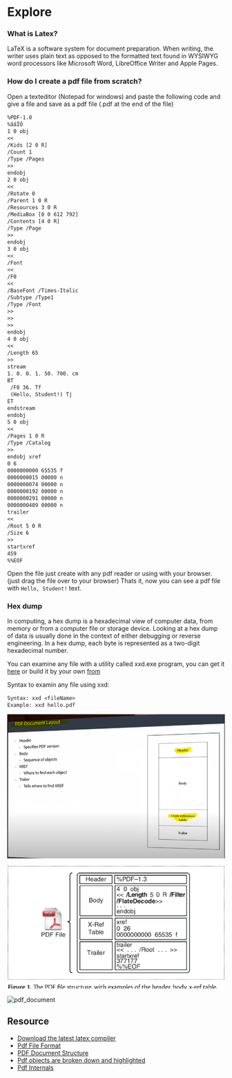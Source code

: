 # Explore

### What is Latex?
LaTeX is a software system for document preparation. When writing, the writer uses plain text as opposed to the formatted text found in WYSIWYG word processors like Microsoft Word, LibreOffice Writer and Apple Pages. 

### How do I create a pdf file from scratch?
Open a texteditor (Notepad for windows) and paste the following code and give a file and save as a pdf file (.pdf at the end of the file)

```
%PDF-1.0
%âãÏÓ
1 0 obj
<<
/Kids [2 0 R]
/Count 1
/Type /Pages
>>
endobj
2 0 obj
<<
/Rotate 0
/Parent 1 0 R
/Resources 3 0 R
/MediaBox [0 0 612 792]
/Contents [4 0 R]
/Type /Page
>>
endobj
3 0 obj
<<
/Font
<<
/F0
<<
/BaseFont /Times-Italic
/Subtype /Type1
/Type /Font
>>
>>
>>
endobj
4 0 obj
<<
/Length 65
>>
stream
1. 0. 0. 1. 50. 700. cm
BT
 /F0 36. Tf
 (Hello, Student!) Tj
ET
endstream
endobj
5 0 obj
<<
/Pages 1 0 R
/Type /Catalog
>>
endobj xref
0 6
0000000000 65535 f
0000000015 00000 n
0000000074 00000 n
0000000192 00000 n
0000000291 00000 n
0000000409 00000 n
trailer
<<
/Root 5 0 R
/Size 6
>>
startxref
459
%%EOF
```

Open the file just create with any pdf reader or using with your browser. (just drag the file over to your browser)
Thats it, now you can see a pdf file with `Hello, Student!` text.

### Hex dump
In computing, a hex dump is a hexadecimal view of computer data, from memory or from a computer file or storage device. Looking at a hex dump of data is usually done in the context of either debugging or reverse engineering. In a hex dump, each byte is represented as a two-digit hexadecimal number.

You can examine any file with a utility called xxd.exe program, you can get it [here](./xxd.exe) or build it by your own [from](https://github.com/mateors/xxd)

Syntax to examin any file using xxd:
```
Syntax: xxd <fileName>
Example: xxd hello.pdf
```

![pdf_strcuture](./screens/pdf_doc_structure.png)

![pdf_doc](./screens/pdf_doc.png)

![pdf_document](https://www.oreilly.com/library/view/pdf-explained/9781449321581/httpatomoreillycomsourceoreillyimages1445204.png)

## Resource
* [Download the latest latex compiler](https://miktex.org)
* [Pdf File Format](https://resources.infosecinstitute.com/topic/pdf-file-format-basic-structure)
* [PDF Document Structure](https://www.oreilly.com/library/view/pdf-explained/9781449321581/ch04.html)
* [Pdf objects are broken down and highlighted](https://docs.google.com/document/d/1jgN43m-sJuC6Gnv6ZjKvyucG0QE5DeRHK_pu1rP7is8/edit?usp=sharing)
* [Pdf Internals](https://youtu.be/KmP7pbcAl-8?list=PLfGR40SWnakiUvTrdbTajYZsBAVvonb5y)
